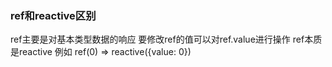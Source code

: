 ### ref和reactive区别
ref主要是对基本类型数据的响应 要修改ref的值可以对ref.value进行操作
ref本质是reactive 例如 ref(0) => reactive({value: 0})